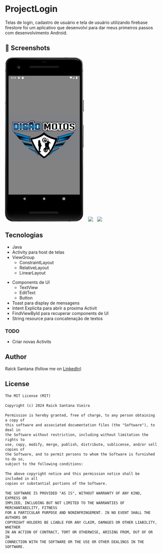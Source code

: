 # ProjectLogin
Telas de login, cadastro de usuário e tela de usuário utilizando firebase firestore foi um aplicativo que desenvolvi para dar meus primeiros passos com desenvolvimento Android.



## :camera_flash: Screenshots
<!-- You can add more screenshots here if you like -->
<img src="/results/imge01.png" width="260">&emsp;<img src="/result/image02.png" width="260">&emsp;<img src="/result/image03.png" width="260">

## Tecnologias
* Java
* Activity para host de telas
* ViewGroup
    * ConstraintLayout
    * RelativeLayout
    * LinearLayout
- Components de UI
    - TextView
    - EditText
    - Button
- Toast para display de mensagens
- Intent Explicita para abrir a proxima Activit
- FindViewById para recuperar components de UI
- String resource para concatenação de textos


### TODO
- Criar novas Activits

## Author
Raick Santana (follow me on [LinkedIn](https://www.linkedin.com/in/raick-santana-8ba601272/))

## License
```
The MIT License (MIT)

Copyright (c) 2024 Raick Santana Vieira

Permission is hereby granted, free of charge, to any person obtaining a copy of
this software and associated documentation files (the "Software"), to deal in
the Software without restriction, including without limitation the rights to
use, copy, modify, merge, publish, distribute, sublicense, and/or sell copies of
the Software, and to permit persons to whom the Software is furnished to do so,
subject to the following conditions:

The above copyright notice and this permission notice shall be included in all
copies or substantial portions of the Software.

THE SOFTWARE IS PROVIDED "AS IS", WITHOUT WARRANTY OF ANY KIND, EXPRESS OR
IMPLIED, INCLUDING BUT NOT LIMITED TO THE WARRANTIES OF MERCHANTABILITY, FITNESS
FOR A PARTICULAR PURPOSE AND NONINFRINGEMENT. IN NO EVENT SHALL THE AUTHORS OR
COPYRIGHT HOLDERS BE LIABLE FOR ANY CLAIM, DAMAGES OR OTHER LIABILITY, WHETHER
IN AN ACTION OF CONTRACT, TORT OR OTHERWISE, ARISING FROM, OUT OF OR IN
CONNECTION WITH THE SOFTWARE OR THE USE OR OTHER DEALINGS IN THE SOFTWARE.
```
